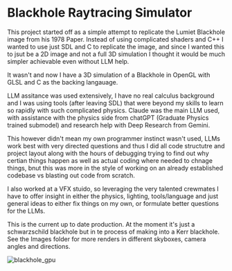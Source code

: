 # Blackhole Raytracing Simulator

This project started off as a simple attempt to replicate the Lumiet Blackhole image from his 1978 Paper. Instead of using complicated shaders and C++ I wanted to use just SDL and C to replicate the image, and since I wanted this to jsut be a 2D image and not a full 3D simulation I thought it would be much simpler achievable even without LLM help.

It wasn't and now I have a 3D simulation of a Blackhole in OpenGL with GLSL and C as the backing langauage.

LLM assitance was used extensively, I have no real calculus background and I was using tools (after leaving SDL) that were beyond my skills to learn so rapidly with such complicated physics. Claude was the main LLM used, with assistance with the physics side from chatGPT (Graduate Physics trained submodel) and research help with Deep Research from Gemini. 

This however didn't mean my own programmer instinct wasn't used, LLMs work best with very directed questions and thus I did all code structutre and project layout along with the hours of debugging trying to find out why certian things happen as well as actual coding where needed to chnage things, bnut this was more in the style of working on an already established codebase vs blasting out code from scratch. 

I also worked at a VFX stuido, so leveraging the very talented crewmates I have to offer insight in either the physics, lighting, tools/language and just general ideas to either fix things on my own, or formulate better questions for the LLMs.

This is the current up to date production. At the moment it's just a schwarzschild blackhole but in te process of making into a Kerr blackhole. See the Images folder for more renders in different skyboxes, camera angles and directions.

![blackhole_gpu](https://github.com/user-attachments/assets/a5491207-b468-4649-9b57-963138ae6bd0)
